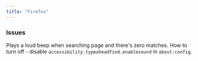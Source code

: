```yaml
---
title: "Firefox"
---
```


### Issues
Plays a loud beep when searching page and there's zero matches. How to turn off - disable `accessibility.typeaheadfind.enablesound` in `about:config`.

